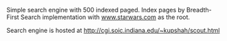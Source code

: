 Simple search engine with 500 indexed paged. Index pages by Breadth-First Search implementation with www.starwars.com as the root.

Search engine is hosted at http://cgi.soic.indiana.edu/~kupshah/scout.html
